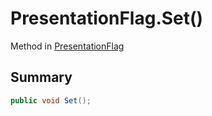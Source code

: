 # PresentationFlag.Set()

Method in [PresentationFlag](/api/csharp/yarn.unity.presentationflag.md)

## Summary



```csharp
public void Set();
```

